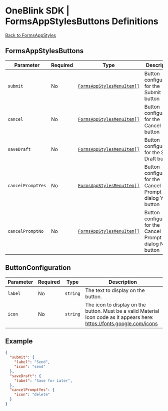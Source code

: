 # OneBlink SDK | FormsAppStylesButtons Definitions

[Back to FormsAppStyles](./FormsAppStyles.md)

## FormsAppStylesButtons

| Parameter         | Required | Type                                               | Description                                                  |
| ----------------- | -------- | -------------------------------------------------- | ------------------------------------------------------------ |
| `submit`          | No       | [`FormsAppStylesMenuItem[]`](#buttonconfiguration) | Button configuration for the Submit button                   |
| `cancel`          | No       | [`FormsAppStylesMenuItem[]`](#buttonconfiguration) | Button configuration for the Cancel button                   |
| `saveDraft`       | No       | [`FormsAppStylesMenuItem[]`](#buttonconfiguration) | Button configuration for the Save Draft button               |
| `cancelPromptYes` | No       | [`FormsAppStylesMenuItem[]`](#buttonconfiguration) | Button configuration for the Cancel Prompt dialog Yes button |
| `cancelPromptNo`  | No       | [`FormsAppStylesMenuItem[]`](#buttonconfiguration) | Button configuration for the Cancel Prompt dialog No button  |

## ButtonConfiguration

| Parameter | Required | Type     | Description                                                                                                              |
| --------- | -------- | -------- | ------------------------------------------------------------------------------------------------------------------------ |
| `label`   | No       | `string` | The text to display on the button.                                                                                       |
| `icon`    | No       | `string` | The icon to display on the button. Must be a valid Material Icon code as it appears here: https://fonts.google.com/icons |

## Example

```JSON
{
  "submit": {
    "label": "Send",
    "icon": "send"
  },
  "saveDraft": {
    "label": "Save for Later",
  },
  "cancelPromptYes": {
    "icon": "delete"
  }
}
```
